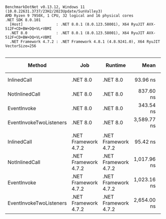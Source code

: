 ```

BenchmarkDotNet v0.13.12, Windows 11 (10.0.22631.3737/23H2/2023Update/SunValley3)
AMD Ryzen 9 7950X, 1 CPU, 32 logical and 16 physical cores
.NET SDK 8.0.101
  [Host]               : .NET 8.0.1 (8.0.123.58001), X64 RyuJIT AVX-512F+CD+BW+DQ+VL+VBMI
  .NET 8.0             : .NET 8.0.1 (8.0.123.58001), X64 RyuJIT AVX-512F+CD+BW+DQ+VL+VBMI
  .NET Framework 4.7.2 : .NET Framework 4.8.1 (4.8.9241.0), X64 RyuJIT VectorSize=256


```
| Method                  | Job                  | Runtime              | Mean        | Error     | StdDev    | Ratio | RatioSD | Code Size |
|------------------------ |--------------------- |--------------------- |------------:|----------:|----------:|------:|--------:|----------:|
| InlinedCall             | .NET 8.0             | .NET 8.0             |    93.96 ns |  1.361 ns |  1.207 ns |  1.00 |    0.00 |      28 B |
| NotInlinedCall          | .NET 8.0             | .NET 8.0             |   837.60 ns |  2.149 ns |  1.905 ns |  8.92 |    0.11 |      93 B |
| EventInvoke             | .NET 8.0             | .NET 8.0             |   343.54 ns |  1.754 ns |  1.370 ns |  3.66 |    0.04 |     220 B |
| EventInvokeTwoListeners | .NET 8.0             | .NET 8.0             | 3,589.77 ns | 21.840 ns | 18.237 ns | 38.24 |    0.61 |      57 B |
|                         |                      |                      |             |           |           |       |         |           |
| InlinedCall             | .NET Framework 4.7.2 | .NET Framework 4.7.2 |    95.42 ns |  1.473 ns |  1.378 ns |  1.00 |    0.00 |      44 B |
| NotInlinedCall          | .NET Framework 4.7.2 | .NET Framework 4.7.2 | 1,017.96 ns | 19.889 ns | 18.604 ns | 10.67 |    0.29 |      89 B |
| EventInvoke             | .NET Framework 4.7.2 | .NET Framework 4.7.2 | 1,023.16 ns |  5.145 ns |  4.813 ns | 10.72 |    0.17 |      97 B |
| EventInvokeTwoListeners | .NET Framework 4.7.2 | .NET Framework 4.7.2 | 2,654.00 ns |  9.589 ns |  8.970 ns | 27.82 |    0.38 |      63 B |

